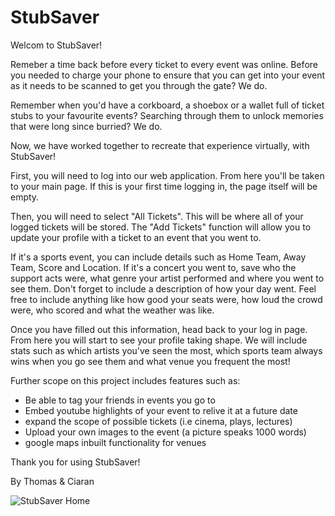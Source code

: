 # StubSaver

Welcom to StubSaver! 

Remeber a time back before every ticket to every event was online. Before you needed to charge your phone to ensure that you can get into your event as it needs to be scanned to get you through the gate? We do.

Remember when you'd have a corkboard, a shoebox or a wallet full of ticket stubs to your favourite events? Searching through them to unlock memories that were long since burried? We do.

Now, we have worked together to recreate that experience virtually, with StubSaver!

First, you will need to log into our web application. From here you'll be taken to your main page. If this is your first time logging in, the page itself will be empty.

Then, you will need to select "All Tickets". This will be where all of your logged tickets will be stored. The "Add Tickets" function will allow you to update your profile with a ticket to an event that you went to.

If it's a sports event, you can include details such as Home Team, Away Team, Score and Location. If it's a concert you went to, save who the support acts were, what genre your artist performed and where you went to see them. Don't forget to include a description of how your day went. Feel free to include anything like how good your seats were, how loud the crowd were, who scored and what the weather was like.

Once you have filled out this information, head back to your log in page. From here you will start to see your profile taking shape. We will include stats such as which artists you've seen the most, which sports team always wins when you go see them and what venue you frequent the most!

Further scope on this project includes features such as:
- Be able to tag your friends in events you go to
- Embed youtube highlights of your event to relive it at a future date
- expand the scope of possible tickets (i.e cinema, plays, lectures)
- Upload your own images to the event (a picture speaks 1000 words)
- google maps inbuilt functionality for venues


Thank you for using StubSaver!

By Thomas & Ciaran

![StubSaver Home](https://i.imgur.com/BlA8Bci.png)
